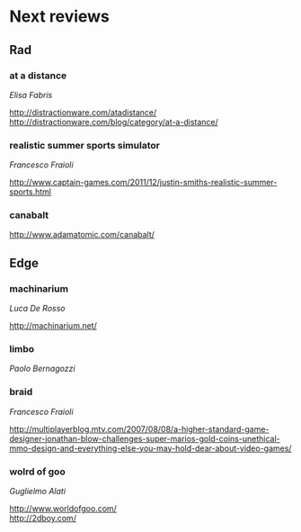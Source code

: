 # Next reviews

## Rad

### at a distance

*Elisa Fabris*

http://distractionware.com/atadistance/<br/>
http://distractionware.com/blog/category/at-a-distance/

### realistic summer sports simulator

*Francesco Fraioli*

http://www.captain-games.com/2011/12/justin-smiths-realistic-summer-sports.html

### canabalt

http://www.adamatomic.com/canabalt/

## Edge

### machinarium

*Luca De Rosso*

http://machinarium.net/

### limbo

*Paolo Bernagozzi*

### braid

*Francesco Fraioli*

http://multiplayerblog.mtv.com/2007/08/08/a-higher-standard-game-designer-jonathan-blow-challenges-super-marios-gold-coins-unethical-mmo-design-and-everything-else-you-may-hold-dear-about-video-games/

### wolrd of goo

*Guglielmo Alati*

http://www.worldofgoo.com/<br/>
http://2dboy.com/
